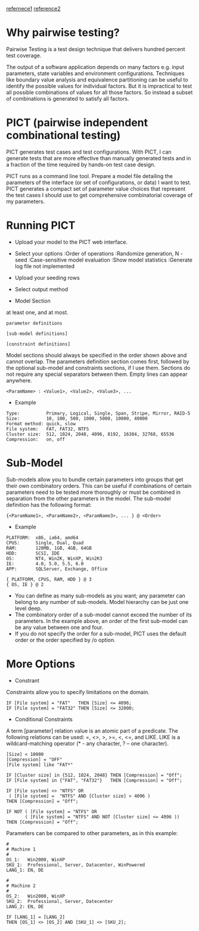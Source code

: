 [refernece1](http://www.softwaretestinghelp.com/what-is-pairwise-testing/) 
[reference2](http://www.amibugshare.com/pict/help.html)

# Why pairwise testing?

Pairwise Testing is a test design technique that delivers hundred percent test coverage.

The output of a software application depends on many factors e.g. input parameters, state variables and environment configurations. Techniques like boundary value analysis and equivalence partitioning can be useful to identify the possible values for individual factors. But it is impractical to test all possible combinations of values for all those factors. So instead a subset of combinations is generated to satisfy all factors.

# PICT (pairwise independent combinational testing)

PICT generates test cases and test configurations. With PICT, I can generate tests that are more effective than manually generated tests and in a fraction of the time required by hands-on test case design.

PICT runs as a command line tool. Prepare a model file detailing the parameters of the interface (or set of configurations, or data) I want to test. PICT generates a compact set of parameter value choices that represent the test cases I should use to get comprehensive combinatorial coverage of my parameters.

# Running PICT

- Upload your model to the PICT web interface.
- Select your options
:Order of operations
:Randomize generation, N - seed
:Case-sensitive model evaluation
:Show model statistics
:Generate log file not implemented
- Upload your seeding rows
- Select output method

- Model Section 

at least one, and at most.
```
parameter definitions
 
[sub-model definitions]
 
[constraint definitions]
```
Model sections should always be specified in the order shown above and cannot overlap. The parameters definition section comes first, followed by the optional sub-model and constraints sections, if I use them. Sections do not require any special separators between them. Empty lines can appear anywhere.

```
<ParamName> : <Value1>, <Value2>, <Value3>, ...
```

- Example
 
```
Type:          Primary, Logical, Single, Span, Stripe, Mirror, RAID-5
Size:          10, 100, 500, 1000, 5000, 10000, 40000
Format method: quick, slow
File system:   FAT, FAT32, NTFS
Cluster size:  512, 1024, 2048, 4096, 8192, 16384, 32768, 65536
Compression:   on, off
```

# Sub-Model

Sub-models allow you to bundle certain parameters into groups that get their own combinatory orders. This can be useful if combinations of certain parameters need to be tested more thoroughly or must be combined in separation from the other parameters in the model. The sub-model definition has the following format:

```
{<ParamName1>, <ParamName2>, <ParamName3>, ... } @ <Order>
```

- Example 

```
PLATFORM:  x86, ia64, amd64
CPUS:      Single, Dual, Quad
RAM:       128MB, 1GB, 4GB, 64GB
HDD:       SCSI, IDE
OS:        NT4, Win2K, WinXP, Win2K3
IE:        4.0, 5.0, 5.5, 6.0
APP:       SQLServer, Exchange, Office
 
{ PLATFORM, CPUS, RAM, HDD } @ 3
{ OS, IE } @ 2
```


- You can define as many sub-models as you want; any parameter can belong to any number of sub-models. Model hierarchy can be just one level deep.
- The combinatory order of a sub-model cannot exceed the number of its parameters. In the example above, an order of the first sub-model can be any value between one and four.
- If you do not specify the order for a sub-model, PICT uses the default order or the order specified by /o option.

# More Options 

- Constrant


Constraints allow you to specify limitations on the domain. 

```
IF [File system] = "FAT"   THEN [Size] <= 4096;
IF [File system] = "FAT32" THEN [Size] <= 32000;
```

- Conditional Constraints 

A term [parameter] relation value is an atomic part of a predicate. The following relations can be used: =, <>, >, >=, <, <=, and LIKE. LIKE is a wildcard-matching operator (* - any character, ? – one character).
 
```
[Size] < 10000
[Compression] = "OFF"
[File system] like "FAT*"

IF [Cluster size] in {512, 1024, 2048} THEN [Compression] = "Off";
IF [File system] in {"FAT", "FAT32"}   THEN [Compression] = "Off";

IF [File system] <> "NTFS" OR
 ( [File system] =  "NTFS" AND [Cluster size] > 4096 )
THEN [Compression] = "Off";
 
IF NOT ( [File system] = "NTFS" OR
       ( [File system] = "NTFS" AND NOT [Cluster size] <= 4096 ))
THEN [Compression] = "Off";
```

Parameters can be compared to other parameters, as in this example:

```
#
# Machine 1
#
OS_1:   Win2000, WinXP
SKU_1:  Professional, Server, Datacenter, WinPowered
LANG_1: EN, DE
 
#
# Machine 2
#
OS_2:   Win2000, WinXP
SKU_2:  Professional, Server, Datecenter
LANG_2: EN, DE
 
IF [LANG_1] = [LANG_2]
THEN [OS_1] <> [OS_2] AND [SKU_1] <> [SKU_2];
```